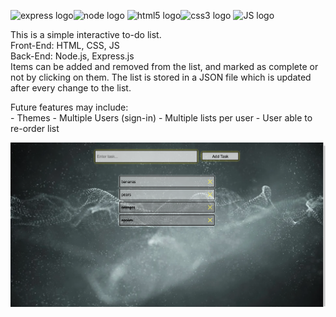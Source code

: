 <img src="https://upload.wikimedia.org/wikipedia/commons/6/64/Expressjs.png" alt="express logo" height="100px"/><img src="https://cdn.pixabay.com/photo/2015/04/23/17/41/node-js-736399_960_720.png" alt="node logo" height="100px"/>
<img src="https://cdn.pixabay.com/photo/2018/05/08/21/28/html5-3384014_960_720.png" alt="html5 logo" height="100px"/><img src="https://upload.wikimedia.org/wikipedia/commons/thumb/d/d5/CSS3_logo_and_wordmark.svg/1200px-CSS3_logo_and_wordmark.svg.png" alt="css3 logo" height="100px"/> <img src="https://cdn.pixabay.com/photo/2015/04/23/17/41/javascript-736400_960_720.png" alt="JS logo" height="100px"/>

This is a simple interactive to-do list.  
Front-End: HTML, CSS, JS  
Back-End: Node.js, Express.js  
Items can be added and removed from the list, and marked as complete or not by clicking on them. The list is stored in a JSON file which is updated after every change to the list.

Future features may include:  
    - Themes
    - Multiple Users (sign-in)
    - Multiple lists per user
    - User able to re-order list


<img src="todo-list-demo.png" alt="screenshot"/>
